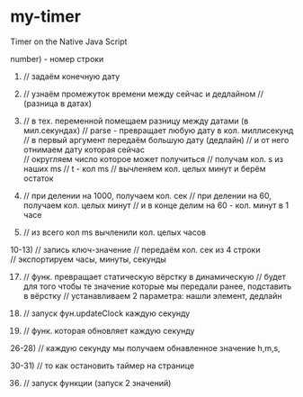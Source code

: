 # my-timer
Timer on the Native Java Script

number) - номер строки
    
1) // задаём конечную дату

3) // узнаём промежуток времени между сейчас и дедлайном
   // (разница в датах)
   
4) // в тех. переменной помещаем разницу между датами (в мил.секундах)
   // parse - превращает любую дату в кол. миллисекунд
   // в первый аргумент передаём большую дату (дедлайн)
   // и от него отнимаем дату которая сейчас    
   // округляем число которое может получиться
   // получам кол. s из наших ms
   // t - кол ms
   // вычленяем кол. целых минут и берём остаток
   
5) // при делении на 1000, получаем кол. сек
   // при делении на 60, получаем кол. целых минут
   // и в конце делим на 60 - кол. минут в 1 часе
   
6) // из всего кол ms вычленили кол. целых часов
  
10-13)  // запись ключ-значение
        // передаём кол. сек из 4 строки        
        // экспортируем часы, минуты, секунды
        
    
17) // функ. превращает статическую вёрстку в динамическую
// будет для того чтобы те значение которые мы передали ранее, подставить в вёрстку
// устанавливаем 2 параметра: нашли элемент, дедлайн
    
22) // запуск фун.updateClock каждую секунду
   
24) // функ. которая обновляет каждую секунду
       
       
26-28) //  каждую секунду мы получаем обнавленное значение h,m,s,
      
30-31) // то как остановить таймер на странице
      
36) //  запуск функции (запуск 2 значений)
    
